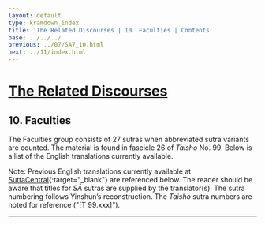 ```yaml
---
layout: default
type: kramdown_index
title: 'The Related Discourses | 10. Faculties | Contents'
base: ../../../
previous: ../07/SA7_10.html
next: ../11/index.html
---
```


# [The Related Discourses](../index.html)
## 10. Faculties

The Faculties group consists of 27 sutras when abbreviated sutra variants are counted. The material is found in fascicle 26 of *Taisho* No. 99. Below is a list of the English translations currently available.

Note: Previous English translations currently available at [SuttaCentral](https://suttacentral.net){:target="_blank"} are referenced below. The reader should be aware that titles for *SĀ* sutras are supplied by the translator(s). The sutra numbering follows Yinshun’s reconstruction. The *Taisho* sutra numbers are noted for reference ("[T 99.xxx]").

---
